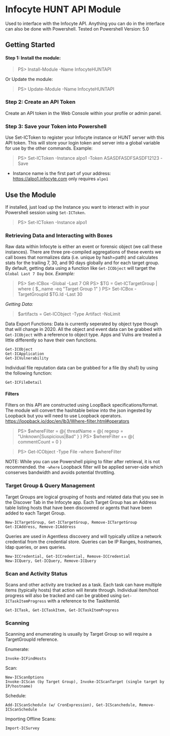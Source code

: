 # Infocyte HUNT API Module
Used to interface with the Infocyte API. Anything you can do in the interface can also be done with Powershell.
Tested on Powershell Version: 5.0

## Getting Started

#### Step 1: Install the module:
> PS> Install-Module -Name InfocyteHUNTAPI

Or Update the module:
> PS> Update-Module -Name InfocyteHUNTAPI

### Step 2: Create an API Token
Create an API token in the Web Console within your profile or admin panel.

### Step 3: Save your Token into Powershell
Use Set-ICToken to register your Infocyte instance or HUNT server with this API token. This will store your login token and server into a global variable for use by the other commands.
Example:
> PS> Set-ICToken -Instance alpo1 -Token ASASDFASDFSASDF12123 -Save

- Instance name is the first part of your address: https://alpo1.infocyte.com only requires `alpo1`


## Use the Module
If installed, just load up the Instance you want to interact with in your Powershell session using `Set-ICToken`.
> PS> Set-ICToken -Instance alpo1

### Retrieving Data and Interacting with Boxes
Raw data within Infocyte is either an event or forensic object (we call these instances). There are three pre-compiled aggregations of these events we call boxes that normalizes data (i.e. unique by hash+path) and calculates stats for the trailing 7, 30, and 90 days globally and for each target group. By default, getting data using a function like `Get-ICObject` will target the `Global Last 7 Day` box.
*Example:*
> PS> Set-ICBox -Global -Last 7
OR
> PS> $TG = Get-ICTargetGroup | where { $_.name -eq "Target Group 1" }
> PS> Set-ICBox -TargetGroupId $TG.Id -Last 30

*Getting Data:*
> $artifacts = Get-ICObject -Type Artifact -NoLimit

Data Export Functions:
Data is currently seperated by object type though that will change in 2020. All the object and event data can be grabbed with `Get-ICObject` with a reference to object type. Apps and Vulns are treated a little differently so have their own functions.

	Get-ICObject
	Get-ICApplication
	Get-ICVulnerability
	
Individual file reputation data can be grabbed for a file (by sha1) by using the following function:
	
	Get-ICFileDetail


#### Filters
Filters on this API are constructed using LoopBack specifications/format. The module will convert the hashtable below into the json ingested by Loopback but you will need to use Loopback operators. 
https://loopback.io/doc/en/lb3/Where-filter.html#operators

> PS> $whereFilter = @{ threatName = @{ regexp = "Unknown|Suspicious|Bad" } }
> PS> $whereFilter += @{ commentCount = 0 }

> PS> Get-ICObject -Type File -where $whereFilter

NOTE: While you can use Powershell piping to filter after retrieval, it is not recommended. the `-where` Loopback filter will be applied server-side which conserves bandwidth and avoids potential throttling.



### Target Group & Query Management
Target Groups are logical grouping of hosts and related data that you see in the Discover Tab in the Infocyte app. Each Target Group has an Address table listing hosts that have been discovered or agents that have been added to each Target Group.

	New-ICTargetGroup, Get-ICTargetGroup, Remove-ICTargetGroup
	Get-ICAddress, Remove-ICAddress
	
Queries are used in Agentless discovery and will typically utilize a network credential from the credential store. Queries can be IP Ranges, hostnames, ldap queries, or aws queries.

	New-ICCredential, Get-ICCredential, Remove-ICCredential
	New-ICQuery, Get-ICQuery, Remove-ICQuery
	
### Scan and Activity Status
Scans and other activity are tracked as a task. Each task can have multiple items (typically hosts) that action will iterate through. Individual item/host progress will also be tracked and can be grabbed using `Get-ICTaskItemProgress` with a reference to the TaskItemId.

    Get-ICTask, Get-ICTaskItem, Get-ICTaskItemProgress

### Scanning
Scanning and enumerating is usually by Target Group so will require a TargetGroupId reference. 

Enumerate: 
	
	Invoke-ICFindHosts
	
Scan: 

	New-ICScanOptions
	Invoke-ICScan (by Target Group), Invoke-ICScanTarget (single target by IP/hostname)

Schedule: 
	
	Add-ICScanSchedule (w/ CronExpression), Get-ICScanchedule, Remove-ICScanSchedule

Importing Offline Scans:

	Import-ICSurvey
